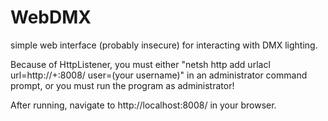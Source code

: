 # WebDMX
simple web interface (probably insecure) for interacting with DMX lighting.

Because of HttpListener, you must either "netsh http add urlacl url=http://+:8008/ user=(your username)"
in an administrator command prompt, or you must run the program as administrator!


After running, navigate to http://localhost:8008/ in your browser.
